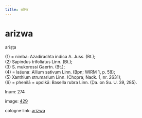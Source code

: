 ```yaml
---
title: अरिष्ट
---
```


# arizwa

ariṣṭa  <div n="P" />(1) = nimba: Azadirachta indica A. Juss. (Bt.); <div n="P" />(2) Sapindus trifoliatus Linn. (Bt.); <div n="P" />(3) S. mukorossi Gaertn. (Bt.); <div n="P" />(4) = laśuna: Allium sativum Linn. (Bpn; WIRM 1, p. 58); <div n="P" />(5) Xanthium strumarium Linn. (Chopra; Nadk. 1, nr. 2631); <div n="P" />(6) = phenilā = updikā: Basella rubra Linn. (Ḍa. on Su. U. 39, 285).

lnum: 274

image: [429](https://www.sanskrit-lexicon.uni-koeln.de/scans/csl-apidev/servepdf.php?dict=snp&page=429)

cologne link: [arizwa](https://sanskrit-lexicon.uni-koeln.de/scans/csl-apidev/getword.php?dict=snp&key=arizwa)

